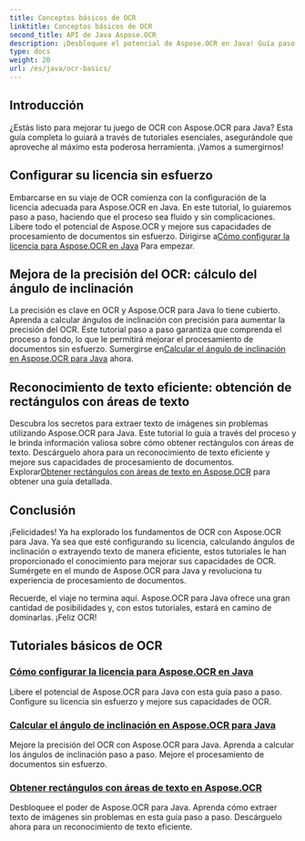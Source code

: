 ```yaml
---
title: Conceptos básicos de OCR
linktitle: Conceptos básicos de OCR
second_title: API de Java Aspose.OCR
description: ¡Desbloquee el potencial de Aspose.OCR en Java! Guía paso a paso para configurar su licencia y mejorar las capacidades de OCR. Calcule ángulos de inclinación y extraiga texto sin problemas.
type: docs
weight: 20
url: /es/java/ocr-basics/
---
```

## Introducción

¿Estás listo para mejorar tu juego de OCR con Aspose.OCR para Java? Esta guía completa lo guiará a través de tutoriales esenciales, asegurándole que aproveche al máximo esta poderosa herramienta. ¡Vamos a sumergirnos!

## Configurar su licencia sin esfuerzo

Embarcarse en su viaje de OCR comienza con la configuración de la licencia adecuada para Aspose.OCR en Java. En este tutorial, lo guiaremos paso a paso, haciendo que el proceso sea fluido y sin complicaciones. Libere todo el potencial de Aspose.OCR y mejore sus capacidades de procesamiento de documentos sin esfuerzo. Dirigirse a[Cómo configurar la licencia para Aspose.OCR en Java](./set-license/) Para empezar.

## Mejora de la precisión del OCR: cálculo del ángulo de inclinación

 La precisión es clave en OCR y Aspose.OCR para Java lo tiene cubierto. Aprenda a calcular ángulos de inclinación con precisión para aumentar la precisión del OCR. Este tutorial paso a paso garantiza que comprenda el proceso a fondo, lo que le permitirá mejorar el procesamiento de documentos sin esfuerzo. Sumergirse en[Calcular el ángulo de inclinación en Aspose.OCR para Java](./calculate-skew-angle/) ahora.

## Reconocimiento de texto eficiente: obtención de rectángulos con áreas de texto

Descubra los secretos para extraer texto de imágenes sin problemas utilizando Aspose.OCR para Java. Este tutorial lo guía a través del proceso y le brinda información valiosa sobre cómo obtener rectángulos con áreas de texto. Descárguelo ahora para un reconocimiento de texto eficiente y mejore sus capacidades de procesamiento de documentos. Explorar[Obtener rectángulos con áreas de texto en Aspose.OCR](./get-rectangles-with-text-areas/) para obtener una guía detallada.

## Conclusión

¡Felicidades! Ya ha explorado los fundamentos de OCR con Aspose.OCR para Java. Ya sea que esté configurando su licencia, calculando ángulos de inclinación o extrayendo texto de manera eficiente, estos tutoriales le han proporcionado el conocimiento para mejorar sus capacidades de OCR. Sumérgete en el mundo de Aspose.OCR para Java y revoluciona tu experiencia de procesamiento de documentos.

Recuerde, el viaje no termina aquí. Aspose.OCR para Java ofrece una gran cantidad de posibilidades y, con estos tutoriales, estará en camino de dominarlas. ¡Feliz OCR!
## Tutoriales básicos de OCR
### [Cómo configurar la licencia para Aspose.OCR en Java](./set-license/)
Libere el potencial de Aspose.OCR para Java con esta guía paso a paso. Configure su licencia sin esfuerzo y mejore sus capacidades de OCR.
### [Calcular el ángulo de inclinación en Aspose.OCR para Java](./calculate-skew-angle/)
Mejore la precisión del OCR con Aspose.OCR para Java. Aprenda a calcular los ángulos de inclinación paso a paso. Mejore el procesamiento de documentos sin esfuerzo.
### [Obtener rectángulos con áreas de texto en Aspose.OCR](./get-rectangles-with-text-areas/)
Desbloquee el poder de Aspose.OCR para Java. Aprenda cómo extraer texto de imágenes sin problemas en esta guía paso a paso. Descárguelo ahora para un reconocimiento de texto eficiente.